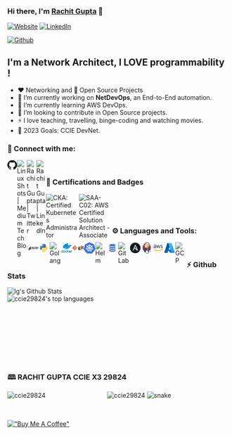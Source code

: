 ### Hi there, I'm [Rachit Gupta][website] 👋

[![Website](https://img.shields.io/website?label=S4U.IN&style=for-the-badge&url=https://s4u.in)](https://s4u.in)
[![LinkedIn](https://img.shields.io/badge/Connect%20me-%230077B5.svg?&color=grey&style=for-the-badge&logo=linkedin&logoColor=white)][linkedin]
<!--[![LinkedIn](https://img.shields.io/badge/Connect%20me-%230077B5.svg?&style=for-the-badge&logo=linkedin&logoColor=white")][linkedin]-->
<!--[![Twitter Follow](https://img.shields.io/twitter/follow/ccie29824?color=1DA1F2&logo=twitter&style=for-the-badge)](https://twitter.com/intent/follow?original_referer=https%3A%2F%2Fgithub.com%2Fccie29824&screen_name=ccie29824)-->
[![Github](https://img.shields.io/github/followers/ccie29824?label=Follow&style=social)](https://github.com/ccie29824)

## I'm a Network Architect, I LOVE programmability !

- :heart: Networking and :handshake: Open Source Projects
- 🔭 I’m currently working on **NetDevOps**, an End-to-End automation.
- 🌱 I’m currently learning AWS DevOps.
- 👯 I’m looking to contribute in Open Source projects.
- :zap: I love teaching, travelling, binge-coding and watching movies.
- 🥅 2023 Goals: CCIE DevNet.

### :handshake: Connect with me:

[<img align="left" alt="GitHub" width="22px" src="https://raw.githubusercontent.com/github/explore/78df643247d429f6cc873026c0622819ad797942/topics/github/github.png" />][website]
[<img align="left" alt="Linux Shots | Medium Tech Blog" width="22px" src="https://cdn.jsdelivr.net/npm/simple-icons@6.0.0/icons/medium.svg" />][Medium]
[<img align="left" alt="Rachit Gupta | Twitter" width="22px" src="https://cdn.jsdelivr.net/npm/simple-icons@6.0.0/icons/twitter.svg" />][twitter]
[<img align="left" alt="Rachit Gupta | LinkedIn" width="22px" src="https://cdn.jsdelivr.net/npm/simple-icons@6.0.0/icons/linkedin.svg" />][linkedin]
<br />

### :1st_place_medal: Certifications and Badges

[<img align="left" alt="CKA: Certified Kubernetes Administrator" width="75px" src="https://images.credly.com/images/8b8ed108-e77d-4396-ac59-2504583b9d54/cka_from_cncfsite__281_29.png"/>](https://www.credly.com/badges/97a58602-5d58-41d1-8214-cc73dcbabc0c/public_url)

[<img align="left" alt="SAA-C02: AWS Certified Solution Architect - Associate" width="75px" src="https://images.credly.com/size/680x680/images/0e284c3f-5164-4b21-8660-0d84737941bc/image.png"/>](https://www.credly.com/badges/a653f9b5-0b2e-434d-b248-7579fe7df41f/public_url)

<br /><br /><br />

### :gear: Languages and Tools:

[<img align="left" alt="BASH" width="26px" src="https://raw.githubusercontent.com/github/explore/80688e429a7d4ef2fca1e82350fe8e3517d3494d/topics/bash/bash.png" />](https://www.gnu.org/software/bash)
[<img align="left" alt="Python" width="26px" src="https://raw.githubusercontent.com/github/explore/80688e429a7d4ef2fca1e82350fe8e3517d3494d/topics/python/python.png" />](https://www.python.org/)
[<img align="left" alt="Golang" width="26px" src="https://cdn.jsdelivr.net/npm/simple-icons@6.0.0/icons/go.svg" />](https://go.dev/)
[<img align="left" alt="Docker" width="26px" src="https://raw.githubusercontent.com/github/explore/80688e429a7d4ef2fca1e82350fe8e3517d3494d/topics/docker/docker.png" />](https://www.docker.com)
[<img align="left" alt="Git" width="26px" src="https://raw.githubusercontent.com/github/explore/e94815998e4e0713912fed477a1f346ec04c3da2/topics/git/git.png" />](https://git-scm.com/)
[<img align="left" alt="Kubernetes" width="26px" src="https://raw.githubusercontent.com/github/explore/80688e429a7d4ef2fca1e82350fe8e3517d3494d/topics/kubernetes/kubernetes.png" />](https://kubernetes.io/)
[<img align="left" alt="Helm" width="26px" src="https://avatars.githubusercontent.com/u/15859888?s=200&v=4" />](https://helm.sh/)
[<img align="left" alt="SQL" width="26px" src="https://raw.githubusercontent.com/github/explore/80688e429a7d4ef2fca1e82350fe8e3517d3494d/topics/sql/sql.png" />](https://en.wikipedia.org/wiki/SQL)
[<img align="left" alt="GitLab" width="26px" src="https://about.gitlab.com/images/press/press-kit-icon.svg" />](https://about.gitlab.com)
[<img align="left" alt="Ansible" width="26px" src="https://raw.githubusercontent.com/github/explore/80688e429a7d4ef2fca1e82350fe8e3517d3494d/topics/ansible/ansible.png" />](https://www.ansible.com)
[<img align="left" alt="Jenkins" width="26px" src="https://raw.githubusercontent.com/github/explore/4546263bd5739353083c33dada43f8f31e7d1fd6/topics/jenkins/jenkins.png" />](https://jenkins.io)
[<img align="left" alt="AWS" width="26px" src="https://raw.githubusercontent.com/github/explore/fbceb94436312b6dacde68d122a5b9c7d11f9524/topics/aws/aws.png" />](https://aws.amazon.com/)
[<img align="left" alt="Azure" width="26px" src="https://raw.githubusercontent.com/github/explore/80688e429a7d4ef2fca1e82350fe8e3517d3494d/topics/azure/azure.png" />](https://azure.microsoft.com/)
[<img align="left" alt="GCP" width="26px" src="https://avatars.githubusercontent.com/u/2810941?s=200&v=4" />](https://cloud.google.com/)

<!--
[<img align="left" alt="Atom" width="26px" src="https://raw.githubusercontent.com/github/explore/80688e429a7d4ef2fca1e82350fe8e3517d3494d/topics/atom/atom.png" />](https://atom.io)
[<img align="left" alt="MongoDB" width="26px" src="https://raw.githubusercontent.com/github/explore/80688e429a7d4ef2fca1e82350fe8e3517d3494d/topics/jenkins/jenkins.png" />][webdevplaylist]
[<img align="left" alt="Git" width="26px" src="https://raw.githubusercontent.com/github/explore/80688e429a7d4ef2fca1e82350fe8e3517d3494d/topics/git/git.png" />][webdevplaylist]
[<img align="left" alt="GitHub" width="26px" src="https://raw.githubusercontent.com/github/explore/78df643247d429f6cc873026c0622819ad797942/topics/github/github.png" />][webdevplaylist]
[<img align="left" alt="Terminal" width="26px" src="https://raw.githubusercontent.com/github/explore/80688e429a7d4ef2fca1e82350fe8e3517d3494d/topics/terminal/terminal.png" />][webdevplaylist]
-->
<br />

### :zap: Github Stats
 <img align="left" alt="
 lg's Github Stats" src="https://github-readme-stats.ccie29824.vercel.app/api?username=ccie29824&show_icons=true&hide_border=true&count_private=true" />
</br>
<img align="left" alt="ccie29824's top languages" src="https://github-language-stats-psi.vercel.app/api/top-langs?username=ccie29824&count=5&fork=false" />
<br /><br /><br /><br /><br /><br /><br /><br /><br />

### 🕮 RACHIT GUPTA CCIE X3 29824
<div>
  <img width="45%" align="left" src="https://github-readme-stats.vercel.app/api/top-langs?username=ccie29824&show_icons=true&locale=en&layout=compact" alt="ccie29824" />
  <img width="50%" src="https://github-readme-streak-stats.herokuapp.com/?user=ccie29824&" alt="ccie29824" />
  <img  src="https://github.com/ccie29824/Resources/blob/main/grid-snake.svg"
       alt="snake" /></a>
</div>

</br>
</br>

[!["Buy Me A Coffee"](https://www.buymeacoffee.com/assets/img/custom_images/orange_img.png)](https://www.buymeacoffee.com/rachitg)


<!--
### :zap: Languages Used:

[![Top Langs](https://github-readme-stats.vercel.app/api/top-langs/?username=ccie29824&layout=compact)](https://github.com/ccie29824/github-readme-stats)
-->

[website]: https://github.com/ccie29824
[twitter]: https://twitter.com/ccie29824
[medium]: https://medium.com/rachitgg
[linkedin]: https://in.linkedin.com/in/ccie29824
